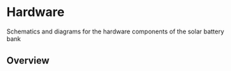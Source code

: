 # Hardware
Schematics and diagrams for the hardware components of the solar battery bank
## Overview
